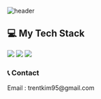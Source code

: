 ![header](https://capsule-render.vercel.app/api?type=cylinder&color=auto&fontColor=ffffff&animation=fadeIn&height=120&section=header&text=Hi!%20My%20name%20is%20Yechan%20Kim&fontSize=50&desc=I%20am%20an%20iOS%20Developer&descSize=30&descAlignY=80)

## 💻 My Tech Stack

<a href><img src="https://img.shields.io/badge/iOS-E6E6E6?style=flat&logo=apple&logoColor=ffffff"/></a>
<a href><img src="https://img.shields.io/badge/Xcode-147EFB?style=flat&logo=xcode&logoColor=ffffff"/></a>
<a href><img src="https://img.shields.io/badge/Swift-F05138?style=flat&logo=swift&logoColor=ffffff"/></a>

<h3> 📞 Contact </h3>
<a>Email : trentkim95@gmail.com</a>





<!--
**iOS-Yetti/iOS-Yetti** is a ✨ _special_ ✨ repository because its `README.md` (this file) appears on your GitHub profile.
Here are some ideas to get you started:

- 🔭 I’m currently working on ...
- 🌱 I’m currently learning ...
- 👯 I’m looking to collaborate on ...
- 🤔 I’m looking for help with ...
- 💬 Ask me about ...
- 📫 How to reach me: ...
- 😄 Pronouns: ...
- ⚡ Fun fact: ...
-->
